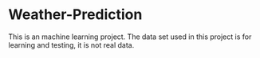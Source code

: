 # Weather-Prediction
This is an machine learning project. The data set used in this project is for learning and testing, it is not real data. 
